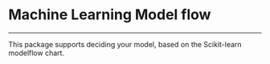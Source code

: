 # Machine Learning Model flow 
----
This package supports deciding your model, based on the Scikit-learn modelflow chart. 



